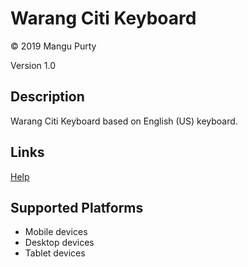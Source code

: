 # Warang Citi Keyboard

© 2019 Mangu Purty

Version 1.0

## Description

Warang Citi Keyboard based on English (US) keyboard.

## Links
[Help](warang_citi-help.htm)

## Supported Platforms

 * Mobile devices
 * Desktop devices
 * Tablet devices
